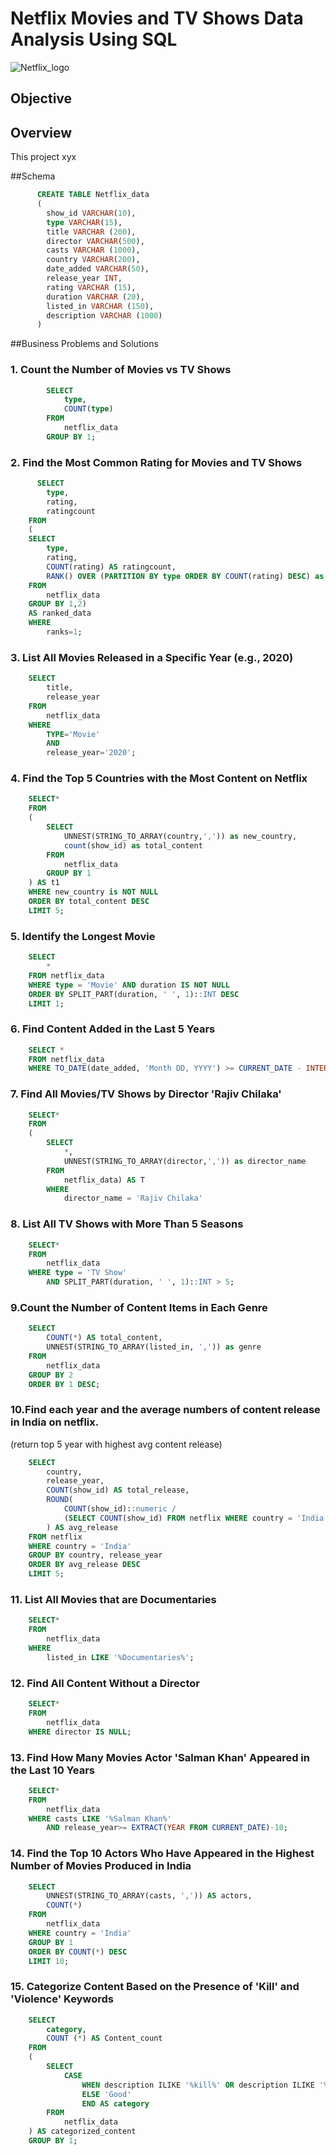 # Netflix Movies and TV Shows Data Analysis Using SQL
![Netflix_logo](https://github.com/Pradhnya1209/netflix_sql_p3/blob/main/BrandAssets_Logos_01-Wordmark.jpg)
## Objective
## Overview
This project xyx

##Schema
```sql
	  CREATE TABLE Netflix_data
	  (
	  	show_id VARCHAR(10),
	  	type VARCHAR(15),
	  	title VARCHAR (200),
	  	director VARCHAR(500),
	  	casts VARCHAR (1000),
	  	country VARCHAR(200),
	  	date_added VARCHAR(50),
	  	release_year INT,
	  	rating VARCHAR (15),
	  	duration VARCHAR (20),
	  	listed_in VARCHAR (150),
	  	description VARCHAR (1000)
	  )
```

##Business Problems and Solutions

### 1. Count the Number of Movies vs TV Shows
```sql
	    SELECT
	    	type,
	    	COUNT(type)
	    FROM
	    	netflix_data
	    GROUP BY 1;
```

### 2. Find the Most Common Rating for Movies and TV Shows
```sql
	  SELECT
		type,
		rating,
		ratingcount
	FROM
	(
	SELECT
		type,
		rating,
		COUNT(rating) AS ratingcount,
		RANK() OVER (PARTITION BY type ORDER BY COUNT(rating) DESC) as ranks
	FROM
		netflix_data
	GROUP BY 1,2)
	AS ranked_data
	WHERE
		ranks=1;
```

### 3. List All Movies Released in a Specific Year (e.g., 2020)
```sql
	SELECT
		title,
		release_year
	FROM
		netflix_data
	WHERE
		TYPE='Movie'
		AND
		release_year='2020';
```

### 4. Find the Top 5 Countries with the Most Content on Netflix
```sql
	SELECT*
	FROM
	(
		SELECT
			UNNEST(STRING_TO_ARRAY(country,',')) as new_country,
			count(show_id) as total_content
		FROM
			netflix_data
		GROUP BY 1
	) AS t1
	WHERE new_country is NOT NULL
	ORDER BY total_content DESC
	LIMIT 5;
```

### 5. Identify the Longest Movie
```sql
	SELECT 
	    *
	FROM netflix_data
	WHERE type = 'Movie' AND duration IS NOT NULL
	ORDER BY SPLIT_PART(duration, ' ', 1)::INT DESC
	LIMIT 1;
```

### 6. Find Content Added in the Last 5 Years
```sql
	SELECT *
	FROM netflix_data
	WHERE TO_DATE(date_added, 'Month DD, YYYY') >= CURRENT_DATE - INTERVAL '5 years';
```

### 7. Find All Movies/TV Shows by Director 'Rajiv Chilaka'
```sql
	SELECT*
	FROM
	(
		SELECT
			*,
			UNNEST(STRING_TO_ARRAY(director,',')) as director_name
		FROM
			netflix_data) AS T
		WHERE
			director_name = 'Rajiv Chilaka'
```

### 8. List All TV Shows with More Than 5 Seasons
```sql
	SELECT*	
	FROM
		netflix_data
	WHERE type = 'TV Show'
		AND SPLIT_PART(duration, ' ', 1)::INT > 5;
```

### 9.Count the Number of Content Items in Each Genre
```sql
	SELECT
		COUNT(*) AS total_content,
		UNNEST(STRING_TO_ARRAY(listed_in, ',')) as genre
	FROM
		netflix_data
	GROUP BY 2
	ORDER BY 1 DESC;
```

### 10.Find each year and the average numbers of content release in India on netflix.
(return top 5 year with highest avg content release)
```sql
	SELECT 
	    country,
	    release_year,
	    COUNT(show_id) AS total_release,
	    ROUND(
	        COUNT(show_id)::numeric /
	        (SELECT COUNT(show_id) FROM netflix WHERE country = 'India')::numeric * 100, 2
	    ) AS avg_release
	FROM netflix
	WHERE country = 'India'
	GROUP BY country, release_year
	ORDER BY avg_release DESC
	LIMIT 5;
```

### 11. List All Movies that are Documentaries
```sql
	SELECT*
	FROM
		netflix_data
	WHERE
		listed_in LIKE '%Documentaries%';
```

### 12. Find All Content Without a Director
```sql
	SELECT*
	FROM
		netflix_data
	WHERE director IS NULL;
```

### 13. Find How Many Movies Actor 'Salman Khan' Appeared in the Last 10 Years
```sql
	SELECT*
	FROM
		netflix_data
	WHERE casts LIKE '%Salman Khan%'
		AND release_year>= EXTRACT(YEAR FROM CURRENT_DATE)-10;
```

### 14. Find the Top 10 Actors Who Have Appeared in the Highest Number of Movies Produced in India
```sql
	SELECT
		UNNEST(STRING_TO_ARRAY(casts, ',')) AS actors,
		COUNT(*)
	FROM
		netflix_data
	WHERE country = 'India'
	GROUP BY 1
	ORDER BY COUNT(*) DESC
	LIMIT 10;
```

### 15. Categorize Content Based on the Presence of 'Kill' and 'Violence' Keywords
```sql
	SELECT
		category,
		COUNT (*) AS Content_count
	FROM
	(
		SELECT
			CASE
				WHEN description ILIKE '%kill%' OR description ILIKE '%violence%' THEN 'Bad'
				ELSE 'Good'
				END AS category
		FROM
			netflix_data
	) AS categorized_content
	GROUP BY 1;
```


